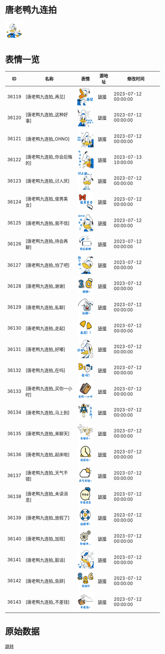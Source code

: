 # 唐老鸭九连拍

<img src="./cover.png" height="60" alt="cover" />

# 表情一览

|ID|名称|表情|源地址|修改时间|
|----|----|----|----|----|
|36119|[唐老鸭九连拍_再见]|<img src="./pic/036119_%5B唐老鸭九连拍_再见%5D.png" height="60" alt="再见"/>|[链接](https://i0.hdslb.com/bfs/garb/7f70515fac674a2ebb4ed3ddcd98046aa22cb25b.png)|2023-07-12 00:00:00|
|36120|[唐老鸭九连拍_这种好事]|<img src="./pic/036120_%5B唐老鸭九连拍_这种好事%5D.png" height="60" alt="这种好事"/>|[链接](https://i0.hdslb.com/bfs/garb/1a80176e58301e109e6521672d7f8ed3a12e4959.png)|2023-07-12 00:00:00|
|36121|[唐老鸭九连拍_OHNO]|<img src="./pic/036121_%5B唐老鸭九连拍_OHNO%5D.png" height="60" alt="OHNO"/>|[链接](https://i0.hdslb.com/bfs/garb/41ba00850f51c909a5c38d24f0da5274c940422c.png)|2023-07-12 00:00:00|
|36122|[唐老鸭九连拍_你会后悔的]|<img src="./pic/036122_%5B唐老鸭九连拍_你会后悔的%5D.png" height="60" alt="你会后悔的"/>|[链接](https://i0.hdslb.com/bfs/garb/33f83d7a8ba741a0d5efad7c1073e8e1e0b1a4df.png)|2023-07-13 10:00:00|
|36123|[唐老鸭九连拍_讨人厌]|<img src="./pic/036123_%5B唐老鸭九连拍_讨人厌%5D.png" height="60" alt="讨人厌"/>|[链接](https://i0.hdslb.com/bfs/garb/688c981ca8fa07eae6e4f4b086bf2c6fc75a0096.png)|2023-07-12 00:00:00|
|36124|[唐老鸭九连拍_俊男美女]|<img src="./pic/036124_%5B唐老鸭九连拍_俊男美女%5D.png" height="60" alt="俊男美女"/>|[链接](https://i0.hdslb.com/bfs/garb/139b5eaef82ee1adf19af6c63c0c18f0ff332f7c.png)|2023-07-12 00:00:00|
|36125|[唐老鸭九连拍_我不信]|<img src="./pic/036125_%5B唐老鸭九连拍_我不信%5D.png" height="60" alt="我不信"/>|[链接](https://i0.hdslb.com/bfs/garb/a209e63ebd36a7684a310d1bed1c8dcce00e54b3.png)|2023-07-12 00:00:00|
|36126|[唐老鸭九连拍_待会再聊]|<img src="./pic/036126_%5B唐老鸭九连拍_待会再聊%5D.png" height="60" alt="待会再聊"/>|[链接](https://i0.hdslb.com/bfs/garb/8e0d12c098f7a94d41a9008d1d3d9ddfd952a960.png)|2023-07-12 00:00:00|
|36127|[唐老鸭九连拍_怕了吧]|<img src="./pic/036127_%5B唐老鸭九连拍_怕了吧%5D.png" height="60" alt="怕了吧"/>|[链接](https://i0.hdslb.com/bfs/garb/a74fc34d31a437b266b72723b1fde748b7c2ab5c.png)|2023-07-12 00:00:00|
|36128|[唐老鸭九连拍_谢谢]|<img src="./pic/036128_%5B唐老鸭九连拍_谢谢%5D.png" height="60" alt="谢谢"/>|[链接](https://i0.hdslb.com/bfs/garb/cec87a71537c7106d12372481df9146eaf25c2e2.png)|2023-07-12 00:00:00|
|36129|[唐老鸭九连拍_私聊]|<img src="./pic/036129_%5B唐老鸭九连拍_私聊%5D.png" height="60" alt="私聊"/>|[链接](https://i0.hdslb.com/bfs/garb/c295d9e80a6307e7cd18cc5a65c9a0959ce40e23.png)|2023-07-12 00:00:00|
|36130|[唐老鸭九连拍_走起]|<img src="./pic/036130_%5B唐老鸭九连拍_走起%5D.png" height="60" alt="走起"/>|[链接](https://i0.hdslb.com/bfs/garb/5a3c1ac7273966c9649bda43d0fb6cb6502ff2f9.png)|2023-07-12 00:00:00|
|36131|[唐老鸭九连拍_好嘟]|<img src="./pic/036131_%5B唐老鸭九连拍_好嘟%5D.png" height="60" alt="好嘟"/>|[链接](https://i0.hdslb.com/bfs/garb/3c9be912803184bf7f12e18e94c1d824072dd09d.png)|2023-07-12 00:00:00|
|36132|[唐老鸭九连拍_在吗]|<img src="./pic/036132_%5B唐老鸭九连拍_在吗%5D.png" height="60" alt="在吗"/>|[链接](https://i0.hdslb.com/bfs/garb/25200a0370ee6dd43cbcad9fe294f0c6777dae9c.png)|2023-07-12 00:00:00|
|36133|[唐老鸭九连拍_买你一小时]|<img src="./pic/036133_%5B唐老鸭九连拍_买你一小时%5D.png" height="60" alt="买你一小时"/>|[链接](https://i0.hdslb.com/bfs/garb/3de5461979314d927e4f1728b6886e31ccfee55f.png)|2023-07-12 00:00:00|
|36134|[唐老鸭九连拍_马上到]|<img src="./pic/036134_%5B唐老鸭九连拍_马上到%5D.png" height="60" alt="马上到"/>|[链接](https://i0.hdslb.com/bfs/garb/a78a31e322c3a0f689e80b14187e2b5b4dc3d939.png)|2023-07-12 00:00:00|
|36135|[唐老鸭九连拍_来聊天]|<img src="./pic/036135_%5B唐老鸭九连拍_来聊天%5D.png" height="60" alt="来聊天"/>|[链接](https://i0.hdslb.com/bfs/garb/abdfd3e1276b3f313de191513a48bb66f1d091e6.png)|2023-07-12 00:00:00|
|36136|[唐老鸭九连拍_起床啦]|<img src="./pic/036136_%5B唐老鸭九连拍_起床啦%5D.png" height="60" alt="起床啦"/>|[链接](https://i0.hdslb.com/bfs/garb/3312aca735bd1af0d4bc7eb43b74b3a85f085c1a.png)|2023-07-12 00:00:00|
|36137|[唐老鸭九连拍_天气不错]|<img src="./pic/036137_%5B唐老鸭九连拍_天气不错%5D.png" height="60" alt="天气不错"/>|[链接](https://i0.hdslb.com/bfs/garb/6bc62bf1ee985e572a90cdd99dd8025abdb78e51.png)|2023-07-12 00:00:00|
|36138|[唐老鸭九连拍_未读消息]|<img src="./pic/036138_%5B唐老鸭九连拍_未读消息%5D.png" height="60" alt="未读消息"/>|[链接](https://i0.hdslb.com/bfs/garb/ccbdef447e57e6153fdc6c3defbdb47da9547929.png)|2023-07-12 00:00:00|
|36139|[唐老鸭九连拍_放假了]|<img src="./pic/036139_%5B唐老鸭九连拍_放假了%5D.png" height="60" alt="放假了"/>|[链接](https://i0.hdslb.com/bfs/garb/9697b4e5ee6baa1b0c42eb9367c0e549f01b6143.png)|2023-07-12 00:00:00|
|36140|[唐老鸭九连拍_加班]|<img src="./pic/036140_%5B唐老鸭九连拍_加班%5D.png" height="60" alt="加班"/>|[链接](https://i0.hdslb.com/bfs/garb/a30c4ef396a2f3929f00a3d030c518474a934703.png)|2023-07-12 00:00:00|
|36141|[唐老鸭九连拍_脏话]|<img src="./pic/036141_%5B唐老鸭九连拍_脏话%5D.png" height="60" alt="脏话"/>|[链接](https://i0.hdslb.com/bfs/garb/6358888471ac5d640b814f0e226a494d14bef897.png)|2023-07-12 00:00:00|
|36142|[唐老鸭九连拍_告辞]|<img src="./pic/036142_%5B唐老鸭九连拍_告辞%5D.png" height="60" alt="告辞"/>|[链接](https://i0.hdslb.com/bfs/garb/bd89b965f82644e3f5c6a04b5d935a1ae048be36.png)|2023-07-12 00:00:00|
|36143|[唐老鸭九连拍_不差钱]|<img src="./pic/036143_%5B唐老鸭九连拍_不差钱%5D.png" height="60" alt="不差钱"/>|[链接](https://i0.hdslb.com/bfs/garb/d279f177273d068610dc06b088a2dff8ac9679e4.png)|2023-07-12 00:00:00|

# 原始数据

[跳转](./raw.json)

